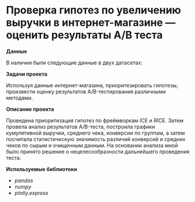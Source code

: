 
# Проверка гипотез по увеличению выручки в интернет-магазине — оценить результаты A/B теста

**Данные**

В наличии были следующие данные в двух датасетах:


**Задачи проекта** 

Используя данные интернет-магазина, приоритезировать гипотезы, произвести оценку результатов A/B-тестирования различными методами.

**Описание проекта**

Проведена приоритизация гипотез по фреймворкам ICE и RICE. Затем провела анализ результатов A/B-теста, построила графики кумулятивной выручки, среднего чека,
конверсии по группам, а затем посчитала статистическую значимость различий конверсий и средних чеков по сырым и очищенным данным. На основании анализа мной было
принято решение о нецелесообразности дальнейшего проведения теста.

**Используемые библиотеки**

* *pandas*
* *numpy*
* *plotly.express*
